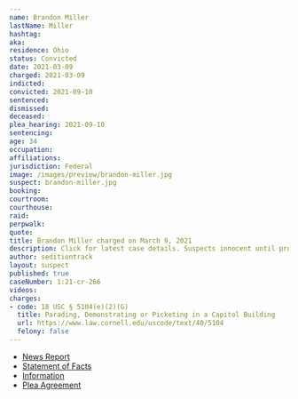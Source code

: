 ```yaml
---
name: Brandon Miller
lastName: Miller
hashtag:
aka:
residence: Ohio
status: Convicted
date: 2021-03-09
charged: 2021-03-09
indicted:
convicted: 2021-09-10
sentenced:
dismissed:
deceased:
plea_hearing: 2021-09-10
sentencing:
age: 34
occupation:
affiliations:
jurisdiction: Federal
image: /images/preview/brandon-miller.jpg
suspect: brandon-miller.jpg
booking:
courtroom:
courthouse:
raid:
perpwalk:
quote:
title: Brandon Miller charged on March 9, 2021
description: Click for latest case details. Suspects innocent until proven guilty.
author: seditiontrack
layout: suspect
published: true
caseNumber: 1:21-cr-266
videos:
charges:
- code: 18 USC § 5104(e)(2)(G)
  title: Parading, Demonstrating or Picketing in a Capitol Building
  url: https://www.law.cornell.edu/uscode/text/40/5104
  felony: false
---
```

- [News Report](https://www.springfieldnewssun.com/crime/2-more-area-residents-charged-in-us-capitol-riot/N6YW6VWHSFA67OMQO5TNR7GFUE/)
- [Statement of Facts](https://www.justice.gov/usao-dc/case-multi-defendant/file/1433296/download)
- [Information](https://www.justice.gov/usao-dc/case-multi-defendant/file/1383066/download)
- [Plea Agreement](https://www.justice.gov/usao-dc/case-multi-defendant/file/1433291/download)
